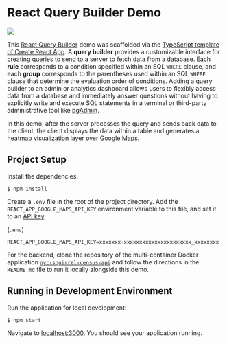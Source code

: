 # React Query Builder Demo

![](https://www.dl.dropboxusercontent.com/s/ddgorafpivw7h9x/Screen%20Shot%202021-04-29%20at%2011.26.55%20PM.png)

This [React Query Builder](https://www.npmjs.com/package/react-querybuilder) demo was scaffolded via the [TypeScript template of Create React App](https://create-react-app.dev/docs/adding-typescript/). A **query builder** provides a customizable interface for creating queries to send to a server to fetch data from a database. Each **rule** corresponds to a condition specified within an SQL `WHERE` clause, and each **group** corresponds to the parentheses used within an SQL `WHERE` clause that determine the evaluation order of conditions. Adding a query builder to an admin or analytics dashboard allows users to flexibly access data from a database and immediately answer questions without having to explicitly write and execute SQL statements in a terminal or third-party administrative tool like [pgAdmin](https://www.pgadmin.org/).

In this demo, after the server processes the query and sends back data to the client, the client displays the data within a table and generates a heatmap visualization layer over [Google Maps](https://developers.google.com/maps/documentation/javascript/overview).

## Project Setup

Install the dependencies.

```shell
$ npm install
```

Create a `.env` file in the root of the project directory. Add the `REACT_APP_GOOGLE_MAPS_API_KEY` environment variable to this file, and set it to an [API key](https://developers.google.com/maps/documentation/javascript/get-api-key).

(`.env`)

```
REACT_APP_GOOGLE_MAPS_API_KEY=xxxxxxx-xxxxxxxxxxxxxxxxxxxxxx_xxxxxxxx
```

For the backend, clone the repository of the multi-container Docker application [`nyc-squirrel-census-api`](https://github.com/newline-sandbox/nyc-squirrel-census-api) and follow the directions in the `README.md` file to run it locally alongside this demo.

## Running in Development Environment

Run the application for local development:

```bash
$ npm start
```

Navigate to [localhost:3000](http://localhost:3000/). You should see your application running.

